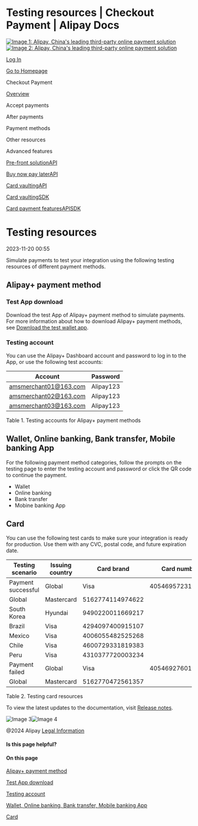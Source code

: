Testing resources | Checkout Payment | Alipay Docs
===============
                        

[![Image 1: Alipay, China's leading third-party online payment solution](https://ac.alipay.com/storage/2024/3/26/d66c43c0-440d-4c97-9976-f2028a2c8c5e.svg)![Image 2: Alipay, China's leading third-party online payment solution](https://ac.alipay.com/storage/2024/3/26/a48bd336-aea0-4f16-bf83-616eacbb4434.svg)](/docs/)

[Log In](https://global.alipay.com/ilogin/account_login.htm?goto=https%3A%2F%2Fglobal.alipay.com%2Fdocs%2Fac%2Fcashierpay%2Ftest)

[Go to Homepage](../../)

Checkout Payment

[Overview](/docs/ac/cashierpay/overview)

Accept payments

After payments

Payment methods

Other resources

Advanced features

[Pre-front solutionAPI](/docs/ac/cashierpay/prefront)

[Buy now pay laterAPI](/docs/ac/cashierpay/bnpl)

[Card vaultingAPI](/docs/ac/cashierpay/cv)

[Card vaultingSDK](/docs/ac/cashierpay/cvsdk)

[Card payment featuresAPISDK](/docs/ac/cashierpay/mf)

Testing resources
=================

2023-11-20 00:55

Simulate payments to test your integration using the following testing resources of different payment methods.

Alipay+ payment method
----------------------

### Test App download

Download the test App of Alipay+ payment method to simulate payments. For more information about how to download Alipay+ payment methods, see [Download the test wallet app](https://global.alipay.com/docs/ac/ref/testwallet#VMtOR).

### Testing account

You can use the Alipay+ Dashboard account and password to log in to the App, or use the following test accounts:



| **Account** | **Password** |
| --- | --- |
| amsmerchant01@163.com | Alipay123 |
| amsmerchant02@163.com | Alipay123 |
| amsmerchant03@163.com | Alipay123 |



Table 1. Testing accounts for Alipay+ payment methods

Wallet, Online banking, Bank transfer, Mobile banking App
---------------------------------------------------------

For the following payment method categories, follow the prompts on the testing page to enter the testing account and password or click the QR code to continue the payment.

*   Wallet
*   Online banking
*   Bank transfer
*   Mobine banking App

Card
----

You can use the following test cards to make sure your integration is ready for production. Use them with any CVC, postal code, and future expiration date.



| **Testing scenario** | **Issuing country** | **Card brand** | **Card number** |
| --- | --- | --- | --- |
| Payment successful | Global | Visa | 4054695723100768 |
| Global | Mastercard | 5162774114974622 |
| South Korea | Hyundai | 9490220011669217 |
| Brazil | Visa | 4294097400915107 |
| Mexico | Visa | 4006055482525268 |
| Chile | Visa | 4600729331819383 |
| Peru | Visa | 4310377720003234 |
| Payment failed | Global | Visa | 4054692760174822 |
| Global | Mastercard | 5162770472561357 |



Table 2. Testing card resources

To view the latest updates to the documentation, visit [Release notes](https://global.alipay.com/docs/releasenotes).

![Image 3](https://ac.alipay.com/storage/2021/5/20/19b2c126-9442-4f16-8f20-e539b1db482a.png)![Image 4](https://ac.alipay.com/storage/2021/5/20/e9f3f154-dbf0-455f-89f0-b3d4e0c14481.png)

@2024 Alipay [Legal Information](https://global.alipay.com/docs/ac/platform/membership)

#### Is this page helpful?

#### On this page

[Alipay+ payment method](#skoSk "Alipay+ payment method")

[Test App download](#p35xY "Test App download")

[Testing account](#kRx9b "Testing account")

[Wallet, Online banking, Bank transfer, Mobile banking App](#IJX9s "Wallet, Online banking, Bank transfer, Mobile banking App")

[Card](#to0nC "Card")